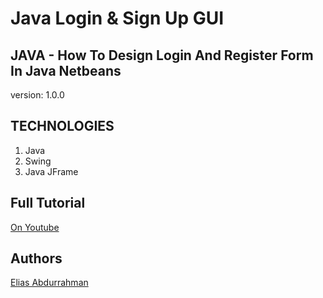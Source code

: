 # Java Login & Sign Up GUI

## JAVA - How To Design Login And Register Form In Java Netbeans


version: 1.0.0

## TECHNOLOGIES

1. Java
1. Swing
1. Java JFrame


## Full Tutorial

[On Youtube](https://youtu.be/jHSBrX8lLWk)

## Authors

[Elias Abdurrahman](https://github.com/codingWithElias)